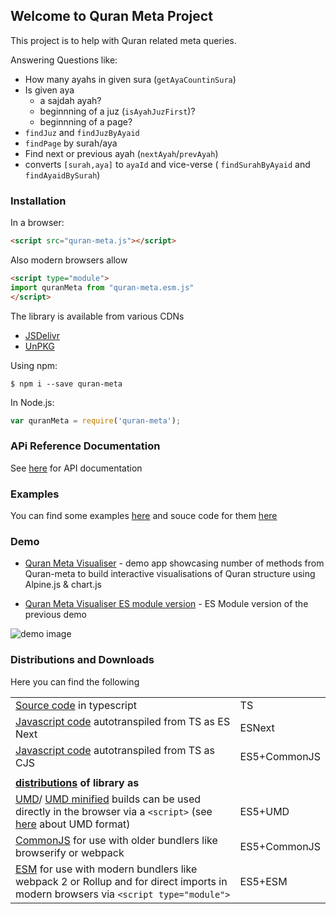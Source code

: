 ## Welcome to Quran Meta Project

This project is to help with Quran related meta queries. 

Answering Questions like:

* How many ayahs in given sura (`getAyaCountinSura`)
* Is given aya 
  * a sajdah ayah?
  * beginnning of a juz (`isAyahJuzFirst`)?
  * beginnning of a page? 
* `findJuz` and `findJuzByAyaid`
* `findPage` by surah/aya
* Find next or previous ayah (`nextAyah`/`prevAyah`)
* converts `[surah,aya]` to `ayaId` and vice-verse ( `findSurahByAyaid` and  `findAyaidBySurah`) 

### Installation

In a browser:

```html
<script src="quran-meta.js"></script>
```
Also modern browsers allow 
```html
<script type="module">
import quranMeta from "quran-meta.esm.js"
</script>
```

The library is available from various CDNs
* [JSDelivr](https://cdn.jsdelivr.net/npm/quran-meta/dist/) 
* [UnPKG](https://unpkg.com/browse/quran-meta/dist/)

Using npm:
```
$ npm i --save quran-meta
```

In Node.js:

```js
var quranMeta = require('quran-meta');
```


### APi Reference Documentation

See [here](https://quran-center.github.io/quran-meta/docs/) for API documentation

### Examples
You can find some examples [here](https://quran-center.github.io/quran-meta/examples/) and souce code for them [here](https://github.com/quran-center/quran-meta/tree/master/examples)

### Demo
* [Quran Meta Visualiser](https://codesandbox.io/s/quran-visualiser-p3zjd) - demo app showcasing number of methods from Quran-meta to build interactive visualisations of Quran structure using Alpine.js & chart.js

* [Quran Meta Visualiser ES module version](https://codesandbox.io/s/quran-visualiser-es-module-f0sq0) - ES Module version of the previous demo

![demo image](https://quran-center.github.io/quran-meta/examples/demo-quran-visualiser.jpg)

### Distributions and Downloads

Here you can find the following

|||
|--|--|
|[Source code](https://github.com/quran-center/quran-meta/tree/master/src) in typescript  | TS |
| [Javascript code](https://github.com/quran-center/quran-meta/tree/master/lib_es) autotranspiled from TS as ES Next  | ESNext |
|[Javascript code](https://github.com/quran-center/quran-meta/tree/master/lib_cjs) autotranspiled from TS as CJS|ES5+CommonJS|
|||
 **[distributions](https://github.com/quran-center/quran-meta/tree/master/dist) of library as**| | 
|[UMD](https://quran-center.github.io/quran-meta/dist/quran-meta.js)/ [UMD minified](https://quran-center.github.io/quran-meta/dist/quran-meta.min.js) builds can be used directly in the browser via a `<script>` (see  [here](https://www.syntaxsuccess.com/viewarticle/iife-vs-umd) about UMD format)  | ES5+UMD |
| [CommonJS](https://quran-center.github.io/quran-meta/dist/index.cjs) for use with older bundlers like browserify or webpack | ES5+CommonJS |
| [ESM](https://quran-center.github.io/quran-meta/dist/index.mjs) for use with modern bundlers like webpack 2 or Rollup  and  for direct imports in modern browsers via `<script type="module">`| ES5+ESM |
  



